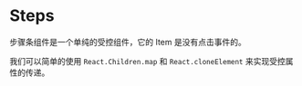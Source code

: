# Steps

步骤条组件是一个单纯的受控组件，它的 Item 是没有点击事件的。

我们可以简单的使用 `React.Children.map` 和 `React.cloneElement` 来实现受控属性的传递。
